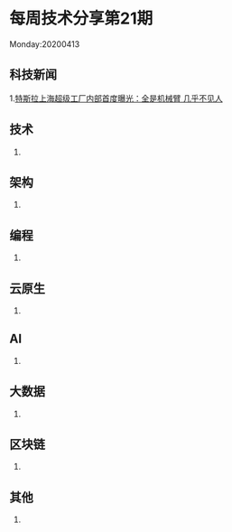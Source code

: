 # 每周技术分享第21期
Monday:20200413

## 科技新闻
1.[特斯拉上海超级工厂内部首度曝光：全是机械臂 几乎不见人](https://tech.ifeng.com/c/7vVGBlqMrNg?_share=weixin)

## 技术
1.  

## 架构
1.

## 编程
1.

## 云原生
1.

## AI
1.

## 大数据
1. 


## 区块链
1.

## 其他
1.
